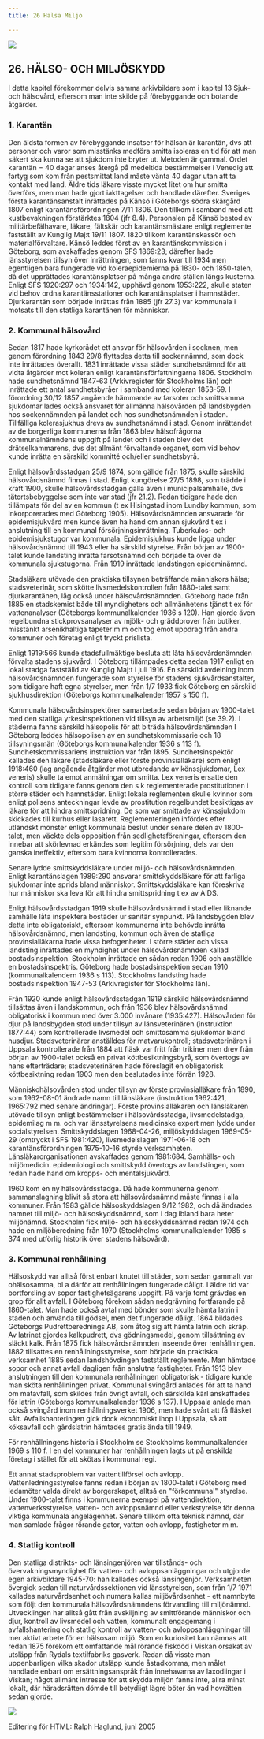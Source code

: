 ```yaml
---
title: 26 Halsa Miljo

---
```


[![](arrow9.jpg)](Index.htm)

## 26\. HÄLSO- OCH MILJÖSKYDD

I detta kapitel förekommer delvis samma arkivbildare som i kapitel 13 Sjuk- och hälsovård, eftersom man inte skilde på förebyggande och botande åtgärder.

### 1\. Karantän

Den äldsta formen av förebyggande insatser för hälsan är karantän, dvs att personer och varor som misstänks medföra smitta isoleras en tid för att man säkert ska kunna se att sjukdom inte bryter ut. Metoden är gammal. Ordet karantän = 40 dagar anses återgå på medeltida bestämmelser i Venedig att fartyg som kom från pestsmittat land måste vänta 40 dagar utan att ta kontakt med land. Äldre tids läkare visste mycket litet om hur smitta överförs, men man hade gjort iakttagelser och handlade därefter. Sveriges första karantänsanstalt inrättades på Känsö i Göteborgs södra skärgård 1807 enligt karantänsförordningen 7/11 1806. Den tillkom i samband med att kustbevakningen förstärktes 1804 (jfr 8.4). Personalen på Känsö bestod av militärbefälhavare, läkare, fältskär och karantänsmästare enligt reglemente fastställt av Kunglig Maj:t 19/11 1807. 1820 tillkom karantänskassör och materialförvaltare. Känsö leddes först av en karantänskommission i Göteborg, som avskaffades genom SFS 1869:23; därefter hade länsstyrelsen tillsyn över inrättningen, som fanns kvar till 1934 men egentligen bara fungerade vid koleraepidemierna på 1830- och 1850-talen, då det upprättades karantänsplatser på många andra ställen längs kusterna. Enligt SFS 1920:297 och 1934:142, upphävd genom 1953:222, skulle staten vid behov ordna karantänsstationer och karantänsplatser i hamnstäder. Djurkarantän som började inrättas från 1885 (jfr 27.3) var kommunala i motsats till den statliga karantänen för människor.

  

### 2\. Kommunal hälsovård

Sedan 1817 hade kyrkorådet ett ansvar för hälsovården i socknen, men genom förordning 1843 29/8 flyttades detta till sockennämnd, som dock inte inrättades överallt. 1831 inrättade vissa städer sundhetsnämnd för att vidta åtgärder mot koleran enligt karantänsförfattningarna 1806. Stockholm hade sundhetsnämnd 1847-63 (Arkivregister för Stockholms län) och inrättade ett antal sundhetsbyråer i samband med koleran 1853-59. I förordning 30/12 1857 angående hämmande av farsoter och smittsamma sjukdomar lades också ansvaret för allmänna hälsovården på landsbygden hos sockennämnden på landet och hos sundhetsnämnden i staden. Tillfälliga kolerasjukhus drevs av sundhetsnämnd i stad. Genom inrättandet av de borgerliga kommunerna från 1863 blev hälsofrågorna kommunalnämndens uppgift på landet och i staden blev det drätselkammarens, dvs det allmänt förvaltande organet, som vid behov kunde inrätta en särskild kommitté och/eller sundhetsbyrå. 

Enligt hälsovårdsstadgan 25/9 1874, som gällde från 1875, skulle särskild hälsovårdsnämnd finnas i stad. Enligt kungörelse 27/5 1898, som trädde i kraft 1900, skulle hälsovårdsstadgan gälla även i municipalsamhälle, dvs tätortsbebyggelse som inte var stad (jfr 21.2). Redan tidigare hade den tillämpats för del av en kommun (t ex Hisingstad inom Lundby kommun, som inkorporerades med Göteborg 1905). Hälsovårdsnämnden ansvarade för epidemisjukvård men kunde även ha hand om annan sjukvård t ex i anslutning till en kommunal försörjningsinrättning. Tuberkulos- och epidemisjukstugor var kommunala. Epidemisjukhus kunde ligga under hälsovårdsnämnd till 1943 eller ha särskild styrelse. Från början av 1900-talet kunde landsting inrätta farsotsnämnd och började ta över de kommunala sjukstugorna. Från 1919 inrättade landstingen epideminämnd. 

Stadsläkare utövade den praktiska tillsynen beträffande människors hälsa; stadsveterinär, som skötte livsmedelskontrollen från 1880-talet samt djurkarantänen, låg också under hälsovårdsnämnden. Göteborg hade från 1885 en stadskemist både till myndigheters och allmänhetens tjänst t ex för vattenanalyser (Göteborgs kommunalkalender 1936 s 120). Han gjorde även regelbundna stickprovsanalyser av mjölk- och gräddprover från butiker, misstänkt arsenikhaltiga tapeter m m och tog emot uppdrag från andra kommuner och företag enligt tryckt prislista. 

Enligt 1919:566 kunde stadsfullmäktige besluta att låta hälsovårdsnämnden förvalta stadens sjukvård. I Göteborg tillämpades detta sedan 1917 enligt en lokal stadga fastställd av Kunglig Maj:t i juli 1916. En särskild avdelning inom hälsovårdsnämnden fungerade som styrelse för stadens sjukvårdsanstalter, som tidigare haft egna styrelser, men från 1/7 1933 fick Göteborg en särskild sjukhusdirektion (Göteborgs kommunalkalender 1957 s 150 f). 

Kommunala hälsovårdsinspektörer samarbetade sedan början av 1900-talet med den statliga yrkesinspektionen vid tillsyn av arbetsmiljö (se 39.2). I städerna fanns särskild hälsopolis för att biträda hälsovårdsnämnden I Göteborg leddes hälsopolisen av en sundhetskommissarie och 18 tillsyningsmän (Göteborgs kommunalkalender 1936 s 113 f). Sundhetskommissariens instruktion var från 1895. Sundhetsinspektör kallades den läkare (stadsläkare eller förste provinsialläkare) som enligt 1918:460 (lag angående åtgärder mot utbredande av könssjukdomar, Lex veneris) skulle ta emot anmälningar om smitta. Lex veneris ersatte den kontroll som tidigare fanns genom den s k reglementerade prostitutionen i större städer och hamnstäder. Enligt lokala reglementen skulle kvinnor som enligt polisens anteckningar levde av prostitution regelbundet besiktigas av läkare för att hindra smittspridning. De som var smittade av könssjukdom skickades till kurhus eller lasarett. Reglementeringen infördes efter utländskt mönster enligt kommunala beslut under senare delen av 1800-talet, men väckte dels opposition från sedlighetsföreningar, eftersom den innebar att skörlevnad erkändes som legitim försörjning, dels var den ganska ineffektiv, eftersom bara kvinnorna kontrollerades.

Senare lydde smittskyddsläkare under miljö- och hälsovårdsnämnden. Enligt karantänslagen 1989:290 ansvarar smittskyddsläkare för att farliga sjukdomar inte sprids bland människor. Smittskyddsläkare kan föreskriva hur människor ska leva för att hindra smittspridning t ex av AIDS.

Enligt hälsovårdsstadgan 1919 skulle hälsovårdsnämnd i stad eller liknande samhälle låta inspektera bostäder ur sanitär synpunkt. På landsbygden blev detta inte obligatoriskt, eftersom kommunerna inte behövde inrätta hälsovårdsnämnd, men landsting, kommun och även de statliga provinsialläkarna hade vissa befogenheter. I större städer och vissa landsting inrättades en myndighet under hälsovårdsnämnden kallad bostadsinspektion. Stockholm inrättade en sådan redan 1906 och anställde en bostadsinspektris. Göteborg hade bostadsinspektion sedan 1910 (kommunalkalendern 1936 s 113). Stockholms landsting hade bostadsinspektion 1947-53 (Arkivregister för Stockholms län).

Från 1920 kunde enligt hälsovårdsstadgan 1919 särskild hälsovårdsnämnd tillsättas även i landskommun, och från 1936 blev hälsovårdsnämnd obligatorisk i kommun med över 3.000 invånare (1935:427). Hälsovården för djur på landsbygden stod under tillsyn av länsveterinären (instruktion 1877:44) som kontrollerade livsmedel och smittosamma sjukdomar bland husdjur. Stadsveterinärer anställdes för matvarukontroll; stadsveterinären i Uppsala kontrollerade från 1884 att fläsk var fritt från trikiner men drev från början av 1900-talet också en privat köttbesiktningsbyrå, som övertogs av hans efterträdare; stadsveterinären hade föreslagit en obligatorisk köttbesiktning redan 1903 men den beslutades inte förrän 1928.

Människohälsovården stod under tillsyn av förste provinsialläkare från 1890, som 1962-08-01 ändrade namn till länsläkare (instruktion 1962:421, 1965:792 med senare ändringar). Förste provinsialläkaren och länsläkaren utövade tillsyn enligt bestämmelser i hälsovårdsstadga, livsmedelstadga, epidemilag m m. och var länsstyrelsens medicinske expert men lydde under socialstyrelsen. Smittskyddslagen 1968-04-26, miljöskyddslagen 1969-05-29 (omtryckt i SFS 1981:420), livsmedelslagen 1971-06-18 och karantänsförordningen 1975-10-16 styrde verksamheten. Länsläkarorganisationen avskaffades genom 1981:684. Samhälls- och miljömedicin. epidemiologi och smittskydd övertogs av landstingen, som redan hade hand om kropps- och mentalsjukvård.

1960 kom en ny hälsovårdsstadga. Då hade kommunerna genom sammanslagning blivit så stora att hälsovårdsnämnd måste finnas i alla kommuner. Från 1983 gällde hälsoskyddslagen 9/12 1982, och då ändrades namnet till miljö\- och hälsoskyddsnämnd, som i dag ibland bara heter miljönämnd. Stockholm fick miljö- och hälsoskyddsnämnd redan 1974 och hade en miljöberedning från 1970 (Stockholms kommunalkalender 1985 s 374 med utförlig historik över stadens hälsovård).

  

### 3\. Kommunal renhållning

Hälsoskydd var alltså först enbart knutet till städer, som sedan gammalt var ohälsosamma, bl a därför att renhållningen fungerade dåligt. I äldre tid var bortforsling av sopor fastighetsägarens uppgift. På varje tomt grävdes en grop för allt avfall. I Göteborg förekom sådan nedgrävning fortfarande på 1860-talet. Man hade också avtal med bönder som skulle hämta latrin i staden och använda till gödsel, men det fungerade dåligt. 1864 bildades Göteborgs Pudrettberednings AB, som åtog sig att hämta latrin och skräp. Av latrinet gjordes kalkpudrett, dvs gödningsmedel, genom tillsättning av släckt kalk. Från 1875 fick hälsovårdsnämnden inseende över renhållningen. 1882 tillsattes en renhållningsstyrelse, som började sin praktiska verksamhet 1885 sedan landshövdingen fastställt reglemente. Man hämtade sopor och annat avfall dagligen från anslutna fastigheter. Från 1913 blev anslutningen till den kommunala renhållningen obligatorisk - tidigare kunde man sköta renhållningen privat. Kommunal svingård anlades för att ta hand om matavfall, som skildes från övrigt avfall, och särskilda kärl anskaffades för latrin (Göteborgs kommunalkalender 1936 s 137). I Uppsala anlade man också svingård inom renhållningsverket 1906, men hade svårt att få fläsket sålt. Avfallshanteringen gick dock ekonomiskt ihop i Uppsala, så att köksavfall och gårdslatrin hämtades gratis ända till 1949.

För renhållningens historia i Stockholm se Stockholms kommunalkalender 1969 s 110 f. I en del kommuner har renhållningen lagts ut på enskilda företag i stället för att skötas i kommunal regi.

Ett annat stadsproblem var vattentillförsel och avlopp. Vattenledningsstyrelse fanns redan i början av 1800-talet i Göteborg med ledamöter valda direkt av borgerskapet, alltså en "förkommunal" styrelse. Under 1900-talet finns i kommunerna exempel på vattendirektion, vattenverksstyrelse, vatten- och avloppsnämnd eller verkstyrelse för denna viktiga kommunala angelägenhet. Senare tillkom ofta teknisk nämnd, där man samlade frågor rörande gator, vatten och avlopp, fastigheter m m.  

### 4\. Statlig kontroll

Den statliga distrikts- och länsingenjören var tillstånds- och övervakningsmyndighet för vatten- och avloppsanläggningar och utgjorde egen arkivbildare 1945-70: han kallades också länsingenjör. Verksamheten övergick sedan till naturvårdssektionen vid länsstyrelsen, som från 1/7 1971 kallades naturvårdsenhet och numera kallas miljövårdsenhet - ett namnbyte som följt den kommunala hälsovårdsnämndens förvandling till miljönämnd. Utvecklingen har alltså gått från avskiljning av smittförande människor och djur, kontroll av livsmedel och vatten, kommunalt engagemang i avfallshantering och statlig kontroll av vatten- och avloppsanläggningar till mer aktivt arbete för en hälsosam miljö. Som en kuriositet kan nämnas att redan 1875 förekom ett omfattande mål rörande fiskdöd i Viskan orsakat av utsläpp från Rydals textilfabriks gasverk. Redan då visste man uppenbarligen vilka skador utsläpp kunde åstadkomma, men målet handlade enbart om ersättningsanspråk från innehavarna av laxodlingar i Viskan; något allmänt intresse för att skydda miljön fanns inte, allra minst lokalt, där häradsrätten dömde till betydligt lägre böter än vad hovrätten sedan gjorde. 

[![](arrow9.jpg)](Index.htm)

Editering för HTML: Ralph Haglund, juni 2005
